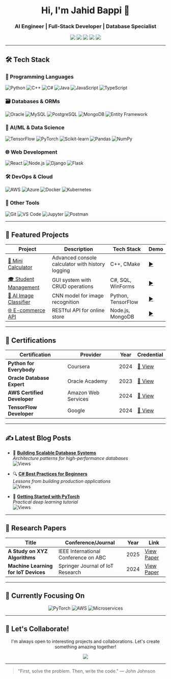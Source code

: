 <h1 align="center">Hi, I'm Jahid Bappi 👋</h1>
<h3 align="center">AI Engineer | Full-Stack Developer | Database Specialist</h3>


<p align="center">
  <a href="https://github.com/jahidbappi"><img src="https://img.shields.io/badge/GitHub-100000?style=for-the-badge&logo=github&logoColor=white" /></a>
  <a href="https://linkedin.com/in/jahidbappi"><img src="https://img.shields.io/badge/LinkedIn-0A66C2?style=for-the-badge&logo=linkedin&logoColor=white" /></a>
  <a href="mailto:jahidcric2000@gmail.com"><img src="https://img.shields.io/badge/Email-D14836?style=for-the-badge&logo=gmail&logoColor=white" /></a>
  <a href="https://medium.com/@jahidcric2000"><img src="https://img.shields.io/badge/Blog-12100E?style=for-the-badge&logo=medium&logoColor=white" /></a>
  <a href="https://twitter.com/jahidbappi_"><img src="https://img.shields.io/badge/Twitter-1DA1F2?style=for-the-badge&logo=twitter&logoColor=white" /></a>
</p>

---


## 🛠️ Tech Stack

### 🔧 Programming Languages
![Python](https://img.shields.io/badge/Python-3776AB?style=flat&logo=python&logoColor=white)
![C++](https://img.shields.io/badge/C++-00599C?style=flat&logo=c%2B%2B&logoColor=white)
![C#](https://img.shields.io/badge/C%23-239120?style=flat&logo=c-sharp&logoColor=white)
![Java](https://img.shields.io/badge/Java-007396?style=flat&logo=java&logoColor=white)
![JavaScript](https://img.shields.io/badge/JavaScript-F7DF1E?style=flat&logo=javascript&logoColor=black)
![TypeScript](https://img.shields.io/badge/TypeScript-3178C6?style=flat&logo=typescript&logoColor=white)

### 🗃️ Databases & ORMs
![Oracle](https://img.shields.io/badge/Oracle-F80000?style=flat&logo=oracle&logoColor=white)
![MySQL](https://img.shields.io/badge/MySQL-4479A1?style=flat&logo=mysql&logoColor=white)
![PostgreSQL](https://img.shields.io/badge/PostgreSQL-4169E1?style=flat&logo=postgresql&logoColor=white)
![MongoDB](https://img.shields.io/badge/MongoDB-47A248?style=flat&logo=mongodb&logoColor=white)
![Entity Framework](https://img.shields.io/badge/Entity_Framework-512BD4?style=flat&logo=dotnet&logoColor=white)

### 🤖 AI/ML & Data Science
![TensorFlow](https://img.shields.io/badge/TensorFlow-FF6F00?style=flat&logo=tensorflow&logoColor=white)
![PyTorch](https://img.shields.io/badge/PyTorch-EE4C2C?style=flat&logo=pytorch&logoColor=white)
![Scikit-learn](https://img.shields.io/badge/scikit--learn-F7931E?style=flat&logo=scikit-learn&logoColor=white)
![Pandas](https://img.shields.io/badge/Pandas-150458?style=flat&logo=pandas&logoColor=white)
![NumPy](https://img.shields.io/badge/NumPy-013243?style=flat&logo=numpy&logoColor=white)

### 🌐 Web Development
![React](https://img.shields.io/badge/React-61DAFB?style=flat&logo=react&logoColor=black)
![Node.js](https://img.shields.io/badge/Node.js-339933?style=flat&logo=nodedotjs&logoColor=white)
![Django](https://img.shields.io/badge/Django-092E20?style=flat&logo=django&logoColor=white)
![Flask](https://img.shields.io/badge/Flask-000000?style=flat&logo=flask&logoColor=white)

### 🛠️ DevOps & Cloud
![AWS](https://img.shields.io/badge/AWS-232F3E?style=flat&logo=amazon-aws&logoColor=white)
![Azure](https://img.shields.io/badge/Azure-0078D4?style=flat&logo=microsoft-azure&logoColor=white)
![Docker](https://img.shields.io/badge/Docker-2496ED?style=flat&logo=docker&logoColor=white)
![Kubernetes](https://img.shields.io/badge/Kubernetes-326CE5?style=flat&logo=kubernetes&logoColor=white)

### 🔌 Other Tools
![Git](https://img.shields.io/badge/Git-F05032?style=flat&logo=git&logoColor=white)
![VS Code](https://img.shields.io/badge/VS_Code-007ACC?style=flat&logo=visual-studio-code&logoColor=white)
![Jupyter](https://img.shields.io/badge/Jupyter-F37626?style=flat&logo=jupyter&logoColor=white)
![Postman](https://img.shields.io/badge/Postman-FF6C37?style=flat&logo=postman&logoColor=white)

---


## 🚀 Featured Projects

<div align="center">

| Project | Description | Tech Stack | Demo |
|---------|-------------|------------|------|
| [🧮 Mini Calculator](https://github.com/jahidbappi/mini-calculator) | Advanced console calculator with history logging | C++, CMake | [▶️](#) |
| [🎓 Student Management](https://github.com/jahidbappi/student-management-app) | GUI system with CRUD operations | C#, SQL, WinForms | [▶️](#) |
| [🤖 AI Image Classifier](https://github.com/jahidbappi/ai-image-classifier) | CNN model for image recognition | Python, TensorFlow | [▶️](#) |
| [🌐 E-commerce API](https://github.com/jahidbappi/ecommerce-api) | RESTful API for online store | Node.js, MongoDB | [▶️](#) |

</div>

---

## 📜 Certifications

<div align="center">

| Certification | Provider | Year | Credential |
|--------------|----------|------|------------|
| **Python for Everybody** | Coursera | 2024 | [🔗 View](#) |
| **Oracle Database Expert** | Oracle Academy | 2023 | [🔗 View](#) |
| **AWS Certified Developer** | Amazon Web Services | 2024 | [🔗 View](#) |
| **TensorFlow Developer** | Google | 2024 | [🔗 View](#) |

</div>

---

## ✍️ Latest Blog Posts

- 📝 **[Building Scalable Database Systems](https://medium.com/@jahidbappi/database-design-patterns)**  
  *Architecture patterns for high-performance databases*  
  ![Views](https://img.shields.io/badge/Views-1.2k-blue)

- 🔍 **[C# Best Practices for Beginners](https://medium.com/@jahidbappi/csharp-tips)**  
  *Lessons from building production applications*  
  ![Views](https://img.shields.io/badge/Views-850-blue)

- 🤖 **[Getting Started with PyTorch](https://medium.com/@jahidbappi/pytorch-guide)**  
  *Practical deep learning tutorial*  
  ![Views](https://img.shields.io/badge/Views-1.5k-blue)

---

## 📄 Research Papers

<div align="center">

| Title | Conference/Journal | Year | Link |
|--------|-------------------|------|------|
| **A Study on XYZ Algorithms** | IEEE International Conference on ABC | 2025 | [View Paper](https://example.com/xyz-paper) |
| **Machine Learning for IoT Devices** | Springer Journal of IoT Research | 2024 | [View Paper](https://example.com/ml-iot-paper) |

</div>

---

## 🎯 Currently Focusing On

<div align="center">

![PyTorch](https://img.shields.io/badge/Learning-PyTorch-EE4C2C?style=for-the-badge&logo=pytorch&logoColor=white)
![AWS](https://img.shields.io/badge/Certifying-AWS-232F3E?style=for-the-badge&logo=amazon-aws&logoColor=white)
![Microservices](https://img.shields.io/badge/Exploring-Microservices-1890FF?style=for-the-badge)

</div>

---

## 💬 Let's Collaborate!

<p align="center">
  I'm always open to interesting projects and collaborations. Let's create something amazing together!
</p>

<div align="center">
  <a href="mailto:jahidcric2000@gmail.com">
    <img src="https://img.shields.io/badge/Contact_Me-D14836?style=for-the-badge&logo=gmail&logoColor=white"/>
  </a>
</div>

---

> "First, solve the problem. Then, write the code." — John Johnson
